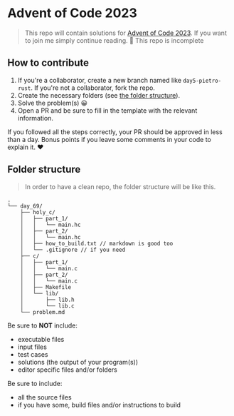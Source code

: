 # Advent of Code 2023

> This repo will contain solutions for [ Advent of Code 2023](https://adventofcode.com/). If you want to join me simply continue reading. :rocket:
> This repo is incomplete

## How to contribute

1. If you're a collaborator, create a new branch named like `day5-pietro-rust`. If you're not a collaborator, fork the repo.
2. Create the necessary folders (see [the folder structure](#folder-structure)).
3. Solve the problem(s) :grinning:
4. Open a PR and be sure to fill in the template with the relevant information.

If you followed all the steps correctly, your PR should be approved in less than a day. Bonus points if you leave some comments in your code to explain it. :heart:

## Folder structure

>In order to have a clean repo, the folder structure will be like this.

```plain
.
└── day_69/
    ├── holy_c/
    │   ├── part_1/
    │   │   └── main.hc
    │   ├── part_2/
    │   │   └── main.hc
    │   ├── how_to_build.txt // markdown is good too
    │   └── .gitignore // if you need
    ├── c/
    │   ├── part_1/
    │   │   └── main.c
    │   ├── part_2/
    │   │   └── main.c
    │   ├── Makefile
    │   └── lib/
    │       ├── lib.h
    │       └── lib.c
    └── problem.md
```

Be sure to **NOT** include:

- executable files
- input files
- test cases
- solutions (the output of your program(s))
- editor specific files and/or folders

Be sure to include:

- all the source files
- if you have some, build files and/or instructions to build
